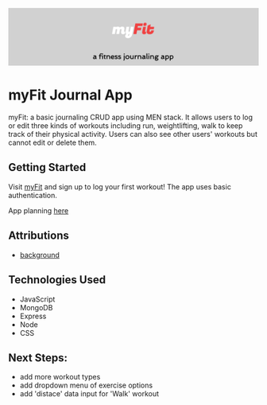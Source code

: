 ![screenshot of myFit banner with subheader reading: "a fitness journaling app"](/assets/banner.png)

 # myFit Journal App
myFit: a basic journaling CRUD app using MEN stack. It allows users to log or edit three kinds of workouts including run, weightlifting, walk to keep track of their physical activity. Users can also see other users' workouts but cannot edit or delete them.

## Getting Started
Visit [myFit](https://myfit-journal-app-f1d5b35a8543.herokuapp.com/) and sign up to log your first workout! The app uses basic authentication.

App planning [here](https://trello.com/invite/b/66995e9a174953a0de6879d7/ATTI029d750b0942c771527890e21d4355dc9495CAF9/myfit-app)

## Attributions
- [background](https://negativespace.co/fitness-weights-background/)

## Technologies Used
- JavaScript
- MongoDB
- Express
- Node
- CSS

## Next Steps:
- add more workout types
- add dropdown menu of exercise options
- add 'distace' data input for 'Walk' workout